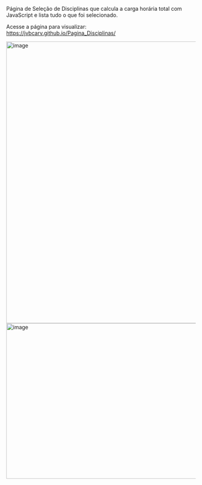Página de Seleção de Disciplinas que calcula a carga horária total com JavaScript e lista tudo o que foi selecionado.

Acesse a página para visualizar: https://jvbcarv.github.io/Pagina_Disciplinas/ 

<img width="1060" height="750" alt="image" src="https://github.com/user-attachments/assets/4d7e7385-a433-4c4a-882b-99a3790c764b" />
<img width="1178" height="414" alt="image" src="https://github.com/user-attachments/assets/6bc6eea8-febf-4357-987d-e0ab51146e23" />
